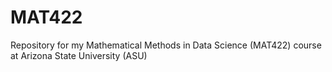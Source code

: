 # MAT422
Repository for my Mathematical Methods in Data Science (MAT422) course at Arizona State University (ASU)
